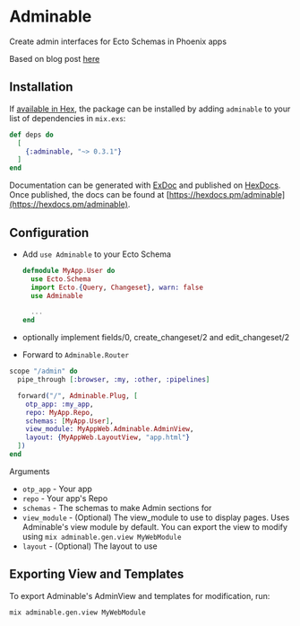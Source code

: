 # Adminable

Create admin interfaces for Ecto Schemas in Phoenix apps

Based on blog post [here](https://lytedev.io/blog/ecto-reflection-for-simple-admin-crud-forms/)

## Installation

If [available in Hex](https://hex.pm/docs/publish), the package can be installed
by adding `adminable` to your list of dependencies in `mix.exs`:

```elixir
def deps do
  [
    {:adminable, "~> 0.3.1"}
  ]
end
```

Documentation can be generated with [ExDoc](https://github.com/elixir-lang/ex_doc)
and published on [HexDocs](https://hexdocs.pm). Once published, the docs can
be found at [https://hexdocs.pm/adminable](https://hexdocs.pm/adminable).

## Configuration

- Add `use Adminable` to your Ecto Schema

  ```elixir
  defmodule MyApp.User do
    use Ecto.Schema
    import Ecto.{Query, Changeset}, warn: false
    use Adminable

    ...
  end
  ```

- optionally implement fields/0, create_changeset/2 and edit_changeset/2

- Forward to `Adminable.Router`

```elixir
scope "/admin" do
  pipe_through [:browser, :my, :other, :pipelines]

  forward("/", Adminable.Plug, [
    otp_app: :my_app,
    repo: MyApp.Repo,
    schemas: [MyApp.User],
    view_module: MyAppWeb.Adminable.AdminView,
    layout: {MyAppWeb.LayoutView, "app.html"}
  ])
end
```

Arguments

- `otp_app` - Your app
- `repo` - Your app's Repo
- `schemas` - The schemas to make Admin sections for
- `view_module` - (Optional) The view_module to use to display pages. Uses Adminable's view module by default. You can export the view to modify using `mix adminable.gen.view MyWebModule`
- `layout` - (Optional) The layout to use

## Exporting View and Templates

To export Adminable's AdminView and templates for modification, run:

```bash
mix adminable.gen.view MyWebModule
```
